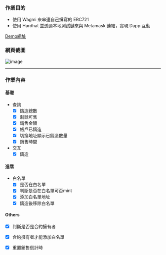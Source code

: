 ### 作業目的
+ 使用 Wagmi 來串連自己撰寫的 ERC721
+ 使用 Hardhat 並透過本地測試鏈來與 Metamask 連結，實現 Dapp 互動

[Demo網址](https://62a883de60770c21885a4beb--camila-krypto-homework-week5.netlify.app)

### 網頁截圖
![image](https://user-images.githubusercontent.com/6125187/173581415-214eca91-488f-48e1-8527-e055c91ea5c7.png)

---
### 作業內容

#### 基礎
+ 查詢
    - [x] 鑄造總數
    - [x] 剩餘可售
    - [x] 銷售金額
    - [x] 帳戶已鑄造
    - [x] 切換地址顯示已鑄造數量
    - [x] 銷售時間
+ 交互  
    - [x] 鑄造

#### 進階
+ 白名單
    - [x] 是否在白名單
    - [x] 判斷是否在白名單可否mint
    - [x] 添加白名單地址
    - [x] 鑄造後移除白名單

#### Others
- [x] 判斷是否是合約擁有者
- [x] 合約擁有者才能添加白名單
- [x] 重置銷售倒計時



